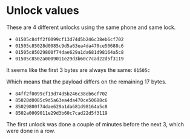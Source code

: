 # Unlock values
These are 4 different unlocks using the same phone and same lock.

* `01505c84ff2f0099cf13d74d5b246c38eb6cf702`
* `01505c85028d0085c9d5a63ea4da470ce50688c6`
* `01505c85029800f74dae629a1da681d98164a5c8`
* `01505c8502a0009011e29d3b60c7cad22d5f3119`

It seems like the first 3 bytes are always the same: `01505c`

Which means that the payload differs on the remaining 17 bytes.

* `84ff2f0099cf13d74d5b246c38eb6cf702`
* `85028d0085c9d5a63ea4da470ce50688c6`
* `85029800f74dae629a1da681d98164a5c8`
* `8502a0009011e29d3b60c7cad22d5f3119`

The first unlock was done a couple of minutes before the next 3, which were done in a row.